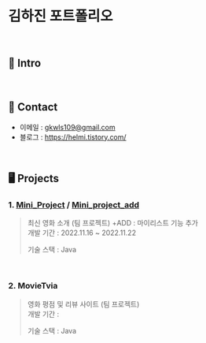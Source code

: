 # 김하진 포트폴리오

<br>

## 📌 Intro

<br>

## 📱 Contact
- 이메일 : gkwls109@gmail.com
- 블로그 : https://helmi.tistory.com/
</br>

## 🖥 Projects
### 1. [Mini_Project](https://github.com/helmijin/Mini_Project) / [Mini_project_add](https://github.com/helmijin/Mini_project_add)
> 최신 영화 소개 (팀 프로젝트) +ADD : 마이리스트 기능 추가   
> 개발 기간 : 2022.11.16 ~ 2022.11.22
>
> 기술 스택 :
> Java

<br>

### 2. MovieTvia
> 영화 평점 및 리뷰 사이트 (팀 프로젝트)  
> 개발 기간 :
>
> 기술 스택 :
> Java
>
